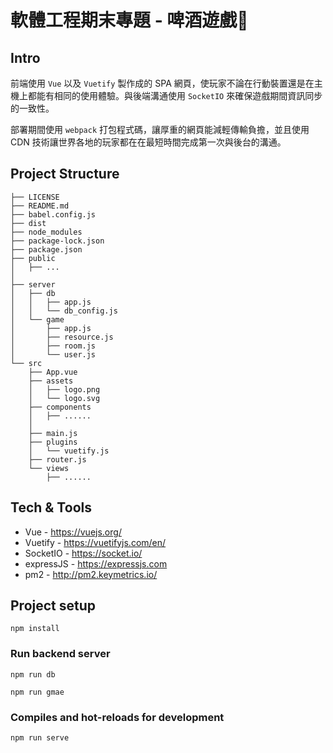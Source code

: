 # 軟體工程期末專題 - 啤酒遊戲🍺



## Intro

前端使用 `Vue` 以及 `Vuetify` 製作成的 SPA 網頁，使玩家不論在行動裝置還是在主機上都能有相同的使用體驗。與後端溝通使用 `SocketIO` 來確保遊戲期間資訊同步的一致性。

部署期間使用 `webpack` 打包程式碼，讓厚重的網頁能減輕傳輸負擔，並且使用 CDN 技術讓世界各地的玩家都在在最短時間完成第一次與後台的溝通。

## Project Structure
```
├── LICENSE
├── README.md
├── babel.config.js
├── dist
├── node_modules
├── package-lock.json
├── package.json
├── public
│   ├── ...
│ 
├── server
│   ├── db
│   │   ├── app.js
│   │   └── db_config.js
│   └── game
│       ├── app.js
│       ├── resource.js
│       ├── room.js
│       └── user.js
└── src
    ├── App.vue
    ├── assets
    │   ├── logo.png
    │   └── logo.svg
    ├── components
    │   ├── ......
    │   
    ├── main.js
    ├── plugins
    │   └── vuetify.js
    ├── router.js
    └── views
        ├── ......

```

## Tech & Tools
- Vue - https://vuejs.org/
- Vuetify - https://vuetifyjs.com/en/
- SocketIO - https://socket.io/
- expressJS - https://expressjs.com
- pm2 - http://pm2.keymetrics.io/

## Project setup
`npm install`

### Run backend server
`npm run db`

`npm run gmae`
### Compiles and hot-reloads for development

`npm run serve`

